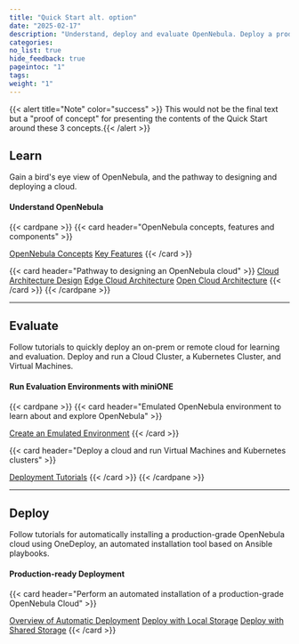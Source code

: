 ```yaml
---
title: "Quick Start alt. option"
date: "2025-02-17"
description: "Understand, deploy and evaluate OpenNebula. Deploy a production-ready OpenNebula cloud"
categories:
no_list: true
hide_feedback: true
pageintoc: "1"
tags:
weight: "1"
---
```


<a id="cloud-installation"></a>

<!--# Cloud Installation -->

<!-- This first chapter is designed to quickly take you from an introduction to OpenNebula to deploying your first cloud for learning and evaluation.

The first section, [Understand OpenNebula]({{% relref "understand_opennebula" %}}), provides you with a bird's eye view of the system's base concepts, key features, architecture basics, and the most common pathway from cloud design to deployment.

The second section, [Try OpenNebula with miniONE]({{% relref "try_opennebula_with_minione" %}}), consists of tutorials for quickly installing an OpenNebula cloud for purposes of evaluation, testing, and even on-premises production operations. The tutorials guide you in building progressively complex infrastructure, from a basic Front-end install to automatically deploying a Kubernetes cluster.

The third section, [Automatic Deployment of OpenNebula with OneDeploy]({{% relref "automatic_deployment_of_opennebula_with_one_deploy" %}}) contains an overview and tutorials for automatically installing a production-grade OpenNebula cloud using OneDeploy, an automated installation tool based on Ansible playbooks. -->

{{< alert title="Note" color="success" >}}
This would not be the final text but a "proof of concept" for presenting the contents of the Quick Start around these 3 concepts.{{< /alert >}}

## Learn

Gain a bird's eye view of OpenNebula, and the pathway to designing and deploying a cloud.

#### Understand OpenNebula

{{< cardpane >}}
   {{< card header="OpenNebula concepts, features and components" >}}
      <p></p>
            <inl>
         <a href="/docs/quick_start/understand_opennebula/opennebula_concepts">OpenNebula Concepts</a>
            </inl>
            <inl>
         <a href="/docs/quick_start/understand_opennebula/key_features">Key Features</a>
            </inl>
   {{< /card >}}
   <p></p>
   {{< card header="Pathway to designing an OpenNebula cloud" >}}
      <inl>
         <a href="/docs/quick_start/understand_opennebula/cloud_architecture_and_design/cloud_architecture_design">Cloud Architecture Design</a>
      </inl>
      <inl>
         <a href="/docs/quick_start/understand_opennebula/cloud_architecture_and_design/edge_cloud_reference_architecture">Edge Cloud Architecture</a>
      </inl>
      <inl>
         <a href="/docs/quick_start/understand_opennebula/cloud_architecture_and_design/open_cloud_reference_architecture">Open Cloud Architecture</a>
      </inl>
   {{< /card >}}
{{< /cardpane >}}

<hr class="panel-line">

## Evaluate

Follow tutorials to quickly deploy an on-prem or remote cloud for learning and evaluation. Deploy and run a Cloud Cluster, a Kubernetes Cluster, and Virtual Machines.

#### Run Evaluation Environments with miniONE

{{< cardpane >}}
   {{< card header="Emulated OpenNebula environment to learn about and explore OpenNebula" >}}
      <p></p>
      <inl>
         <a href="/docs/quick_start/try_opennebula_with_minione/opennebula_learning_environment/create_an_emulated_environment_with_minione">Create an Emulated Environment</a>
      </inl>
   {{< /card >}}
   <p></p>
   {{< card header="Deploy a cloud and run Virtual Machines and Kubernetes clusters" >}}
      <p></p>
      <inl>
         <a href="/docs/quick_start/try_opennebula_with_minione/opennebula_evaluation_environment/">Deployment Tutorials</a>
      </inl>
<!--      <inl>
         <a href="try_opennebula_with_minione/opennebula_evaluation_environment/provisioning_edge_cluster">Provision a Cloud Cluster</a>
      </inl>
      <inl>
         <a href="try_opennebula_with_minione/opennebula_evaluation_environment/running_kubernetes_clusters">Deploy a Kubernetes Cluster</a>
      </inl> -->
   {{< /card >}}
{{< /cardpane >}}

<hr class="panel-line">

## Deploy

Follow tutorials for automatically installing a production-grade OpenNebula cloud using OneDeploy, an automated installation tool based on Ansible playbooks.

#### Production-ready Deployment

{{< card header="Perform an automated installation of a production-grade OpenNebula Cloud" >}}
   <p></p>
      <inl>
         <a href="/docs/quick_start/automatic_deployment_of_opennebula_with_one_deploy/one_deploy_overview">Overview of Automatic Deployment</a>
      </inl>
      <inl>
         <a href="/docs/quick_start/automatic_deployment_of_opennebula_with_one_deploy/one_deploy_tutorial_local_ds">Deploy with Local Storage</a>
      </inl>
      <inl>
         <a href="/docs/quick_start/automatic_deployment_of_opennebula_with_one_deploy/one_deploy_tutorial_shared_ds">Deploy with Shared Storage</a>
      </inl>
   {{< /card >}}

